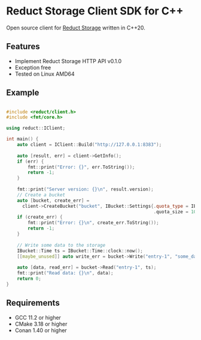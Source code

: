 # Reduct Storage Client SDK for C++

Open source client for [Reduct Storage](https://reduct-storage.dev) written in C++20.

## Features

* Implement Reduct Storage HTTP API v0.1.0
* Exception free
* Tested on Linux AMD64

## Example

```cpp

#include <reduct/client.h>
#include <fmt/core.h>

using reduct::IClient;

int main() {
    auto client = IClient::Build("http://127.0.0.1:8383");
    
    auto [result, err] = client->GetInfo();
    if (err) {
        fmt::print("Error: {}", err.ToString());
        return -1;
    }
    
    fmt::print("Server version: {}\n", result.version);
    // Create a bucket
    auto [bucket, create_err] =
      client->CreateBucket("bucket", IBucket::Settings{.quota_type = IBucket::QuotaType::kFifo, 
                                                       .quota_size = 1000000});
    if (create_err) {
        fmt::print("Error: {}\n", create_err.ToString());
        return -1;
    }
    
    // Write some data to the storage
    IBucket::Time ts = IBucket::Time::clock::now();
    [[maybe_unused]] auto write_err = bucket->Write("entry-1", "some_data1", ts);
    
    auto [data, read_err] = bucket->Read("entry-1", ts);
    fmt::print("Read data: {}\n", data);
    return 0;
}
```

## Requirements

* GCC 11.2 or higher
* CMake 3.18 or higher
* Conan 1.40 or higher

